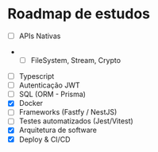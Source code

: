 # Roadmap de estudos

- [ ] APIs Nativas
- - [ ] FileSystem, Stream, Crypto
- [ ] Typescript
- [ ] Autenticação JWT
- [ ] SQL (ORM - Prisma)
- [x] Docker
- [ ] Frameworks (Fastfy / NestJS)
- [ ] Testes automatizados (Jest/Vitest)
- [x] Arquitetura de software
- [x] Deploy & CI/CD